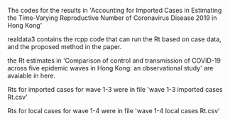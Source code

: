 The codes for the results in 'Accounting for Imported Cases in Estimating the Time-Varying Reproductive Number of Coronavirus Disease 2019 in Hong Kong'

realdata3 contains the rcpp code that can run the Rt based on case data, and the proposed method in the paper.


the Rt estimates in 'Comparison of control and transmission of COVID-19 across five epidemic waves in Hong Kong: an observational study' are avaiable in here.

Rts for imported cases for wave 1-3 were in file 'wave 1-3 imported cases Rt.csv'

Rts for local cases for wave 1-4 were in file 'wave 1-4 local cases Rt.csv'
